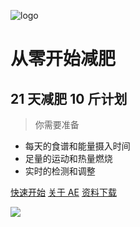 ![logo](http://img.hhlmy.xyz/Work/Web%20Head/img-160X160.png)

# 从零开始减肥

## 21 天减肥 10 斤计划

> 你需要准备

- 每天的食谱和能量摄入时间
- 足量的运动和热量燃烧
- 实时的检测和调整

[快速开始](https://mkdjojo.github.io/#/)
[关于 AE](About)
[资料下载](Download)

<!-- 背景色 -->

![](http://img.hhlmy.xyz/Work/Other/IMG-HQ-022.jpg)
